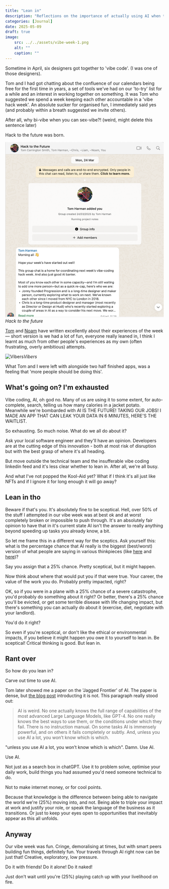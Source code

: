```yaml
---
title: "Lean in"
description: "Reflections on the importance of actually using AI when trying to understand its impact"
categories: [Journal]
date: 2025-05-09
draft: true
image:
    src: ../../assets/vibe-week-1.png
    alt: ""
    caption: ""
---
```


Sometime in April, six designers got together to 'vibe code'. (I was one of those designers).

Tom and I had got chatting about the confluence of our calendars being free for the first time in years, a set of tools we've had on our 'to-try' list for a while and an interest in working together on something. It was Tom who suggested we spend a week keeping each other accountable in a 'vibe hack week'. An absolute sucker for organised fun, I immediately said yes (and probably within a breath suggested we invite others).

After all, why bi-vibe when you can sex-vibe?! (weird, might delete this sentence later)

Hack to the future was born.

![Hack to the future](../../assets/hack-to-the-future.png)*Hack to the future*


[Tom](https://newsletter.intentional.partners/p/proof-of-vibes) and [Noam](https://noamso.medium.com/learnings-from-building-mighty-veg-a-4-day-vibe-coding-experiment-99b515b49462) have written excellently about their experiences of the week — short version is we had a lot of fun, everyone really leaned in, I think I learnt as much from other people's experiences as my own (often frustrating, overly ambitious) attempts.

![Vibers](../../assets/vibe-week-1.png)*Vibers*


What Tom and I were left with alongside two half finished apps, was a feeling that 'more people should be doing this'.

## What's going on? I'm exhausted

Vibe coding, AI, oh god no. Many of us are using it to some extent, for auto-complete, search, telling us how many calories in a jacket potato. Meanwhile we're bombarded with AI IS THE FUTURE! TAKING OUR JOBS! I MADE AN APP THAT CAN LEAK YOUR DATA IN 6 MINUTES, HERE'S THE WAITLIST.

So exhausting. So much noise. What do we all do about it?

Ask your local software engineer and they'll have an opinion. Developers are at the cutting edge of this innovation - both at most risk of disruption but with the best grasp of where it's all heading.

But move outside the technical team and the insufferable vibe coding linkedin feed and it's less clear whether to lean in. After all, we're all busy.

And what I've not popped the Kool-Aid yet? What if I think it's all just like NFTs and if I ignore it for long enough it will go away?

## Lean in tho

Beware if that's you. It's absolutely fine to be sceptical. Hell, over 50% of the stuff I attempted in our vibe week was at best ok and at worst completely broken or impossible to push through. It's an absolutely fair opinion to have that in it's current state AI isn't the answer to really anything beyond speeding up tasks you already know, a bit.

So let me frame this in a different way for the sceptics. Ask yourself this: what is the percentage chance that AI really is the biggest (best/worst) version of what people are saying in various thinkpieces (like [here](https://sourcegraph.com/blog/revenge-of-the-junior-developer) and [here](https://ai-2027.com/))?

Say you assign that a 25% chance. Pretty sceptical, but it might happen.

Now think about where that would put you if that were true. Your career, the value of the work you do. Probably pretty impacted, right?

OK, so if you were in a plane with a 25% chance of a severe catastrophe, you'd probably do something about it right? Or better, there's a 25% chance you'll be evicted, or get some terrible disease with life changing impact, but there's something you can actually do about it (exercise, diet, negotiate with your landlord).

You'd do it right?

So even if you're sceptical, or don't like the ethical or environmental impacts, if you believe it might happen you owe it to yourself to lean in. Be sceptical! Critical thinking is good. But lean in.

## Rant over

So how do you lean in?

Carve out time to use AI.

Tom later showed me a paper on the 'Jagged Frontier' of AI. The paper is dense, but [the blog post](https://www.oneusefulthing.org/p/centaurs-and-cyborgs-on-the-jagged) introducting it is not. This paragraph really stood out:

> AI is weird. No one actually knows the full range of capabilities of the most advanced Large Language Models, like GPT-4. No one really knows the best ways to use them, or the conditions under which they fail. There is no instruction manual. On some tasks AI is immensely powerful, and on others it fails completely or subtly. And, unless you use AI a lot, you won’t know which is which.

"unless you use AI a lot, you won’t know which is which". Damn. Use AI.

Use AI.

Not just as a search box in chatGPT. Use it to problem solve, optimise your daily work, build things you had assumed you'd need someone technical to do.

Not to make internet money, or for cool points.

Because that knowledge is the difference between being able to navigate the world we're (25%) moving into, and not. Being able to triple your impact at work and justify your role, or speak the language of the business as it transitions. Or just to keep your eyes open to opportunities that inevitably appear as this all unfolds.

## Anyway

Our vibe week was fun. Cringe, demoralising at times, but with smart peers building fun things, definitely fun. Your travels through AI right now can be just that! Creative, exploratory, low pressure.

Do it with friends! Do it alone! Do it naked!

Just don't wait until you're (25%) playing catch up with your livelihood on fire.